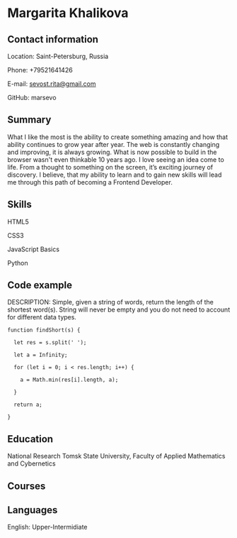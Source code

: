 # Margarita Khalikova

## Contact information
Location: Saint-Petersburg, Russia

Phone: +79521641426

E-mail: sevost.rita@gmail.com

GitHub: marsevo

## Summary
What I like the most is the ability to create something amazing and how that ability continues to grow year after year. The web is constantly changing and improving, it is always growing. What is now possible to build in the browser wasn't even thinkable 10 years ago. I love seeing an idea come to life. From a thought to something on the screen, it’s exciting journey of discovery. I believe, that my ability to learn and to gain new skills will lead me through this path of becoming a Frontend Developer.

## Skills
HTML5

CSS3

JavaScript Basics

Python

## Code example
DESCRIPTION: Simple, given a string of words, return the length of the shortest word(s). String will never be empty and you do not need to account for different data types.
  
    function findShort(s) {

      let res = s.split(' ');
      
      let a = Infinity; 
      
      for (let i = 0; i < res.length; i++) {
      
        a = Math.min(res[i].length, a);
        
      }
      
      return a;
      
    } 

## Education
National Research Tomsk State University, Faculty of Applied Mathematics and Cybernetics

## Courses


## Languages
English: Upper-Intermidiate
